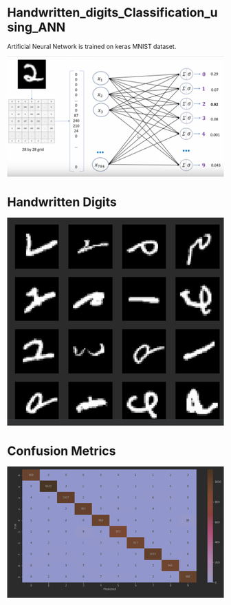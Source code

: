 # Handwritten_digits_Classification_using_ANN
Artificial Neural Network is trained on keras MNIST dataset.
<p align="center">
  <img src="HDC_NN.png" width="850" title="hover text">
  </p>
  <h1>Handwritten Digits</h1>
  <p align="center">
  <img src="handwritten digits.png" width="550" title="hover text">
  </p>
   <h1>Confusion Metrics</h1>
  <p align="center">
  <img src="HDC_confusionMatrix.png" width="550" title="hover text">
  </p>
